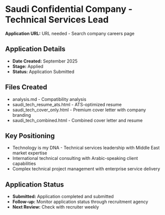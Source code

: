 # Saudi Confidential Company - Technical Services Lead

**Application URL:** URL needed - Search company careers page

## Application Details
- **Date Created:** September 2025
- **Stage:** Applied
- **Status:** Application Submitted

## Files Created
- analysis.md - Compatibility analysis
- saudi_tech_resume_ats.html - ATS-optimized resume
- saudi_tech_cover_only.html - Premium cover letter with company branding
- saudi_tech_combined.html - Combined cover letter and resume

## Key Positioning
- Technology is my DNA - Technical services leadership with Middle East market expertise
- International technical consulting with Arabic-speaking client capabilities
- Complex technical project management with enterprise service delivery

## Application Status
- **Submitted:** Application completed and submitted
- **Follow-up:** Monitor application status through recruitment agency
- **Next Review:** Check with recruiter weekly
